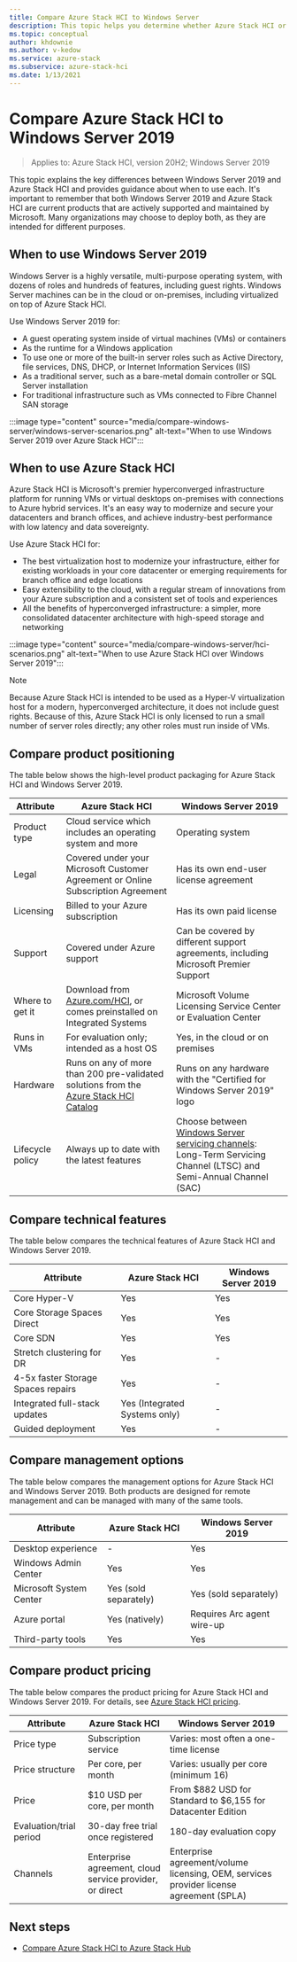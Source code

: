 ```yaml
---
title: Compare Azure Stack HCI to Windows Server
description: This topic helps you determine whether Azure Stack HCI or Windows Server is right for your organization.
ms.topic: conceptual
author: khdownie
ms.author: v-kedow
ms.service: azure-stack
ms.subservice: azure-stack-hci
ms.date: 1/13/2021
---
```


# Compare Azure Stack HCI to Windows Server 2019

> Applies to: Azure Stack HCI, version 20H2; Windows Server 2019

This topic explains the key differences between Windows Server 2019 and Azure Stack HCI and provides guidance about when to use each. It's important to remember that both Windows Server 2019 and Azure Stack HCI are current products that are actively supported and maintained by Microsoft. Many organizations may choose to deploy both, as they are intended for different purposes.

## When to use Windows Server 2019

Windows Server is a highly versatile, multi-purpose operating system, with dozens of roles and hundreds of features, including guest rights. Windows Server machines can be in the cloud or on-premises, including virtualized on top of Azure Stack HCI. 

Use Windows Server 2019 for:

- A guest operating system inside of virtual machines (VMs) or containers
- As the runtime for a Windows application
- To use one or more of the built-in server roles such as Active Directory, file services, DNS, DHCP, or Internet Information Services (IIS)
- As a traditional server, such as a bare-metal domain controller or SQL Server installation
- For traditional infrastructure such as VMs connected to Fibre Channel SAN storage

:::image type="content" source="media/compare-windows-server/windows-server-scenarios.png" alt-text="When to use Windows Server 2019 over Azure Stack HCI":::

## When to use Azure Stack HCI

Azure Stack HCI is Microsoft's premier hyperconverged infrastructure platform for running VMs or virtual desktops on-premises with connections to Azure hybrid services. It's an easy way to modernize and secure your datacenters and branch offices, and achieve industry-best performance with low latency and data sovereignty.

Use Azure Stack HCI for:

- The best virtualization host to modernize your infrastructure, either for existing workloads in your core datacenter or emerging requirements for branch office and edge locations
- Easy extensibility to the cloud, with a regular stream of innovations from your Azure subscription and a consistent set of tools and experiences
- All the benefits of hyperconverged infrastructure: a simpler, more consolidated datacenter architecture with high-speed storage and networking

:::image type="content" source="media/compare-windows-server/hci-scenarios.png" alt-text="When to use Azure Stack HCI over Windows Server 2019":::

  >[!NOTE]
  >Because Azure Stack HCI is intended to be used as a Hyper-V virtualization host for a modern, hyperconverged architecture, it does not include guest rights. Because of this, Azure Stack HCI is only licensed to run a small number of server roles directly; any other roles must run inside of VMs.

## Compare product positioning

The table below shows the high-level product packaging for Azure Stack HCI and Windows Server 2019.

| **Attribute** | **Azure Stack HCI** | **Windows Server 2019** |
| ------------- | ------------------- | ----------------------- |
| Product type | Cloud service which includes an operating system and more | Operating system |
| Legal | Covered under your Microsoft Customer Agreement or Online Subscription Agreement | Has its own end-user license agreement |
| Licensing | Billed to your Azure subscription | Has its own paid license |
| Support | Covered under Azure support | Can be covered by different support agreements, including Microsoft Premier Support |
| Where to get it | Download from [Azure.com/HCI](https://azure.com/hci), or comes preinstalled on Integrated Systems | Microsoft Volume Licensing Service Center or Evaluation Center |
| Runs in VMs | For evaluation only; intended as a host OS | Yes, in the cloud or on premises |
| Hardware | Runs on any of more than 200 pre-validated solutions from the [Azure Stack HCI Catalog](https://hcicatalog.azurewebsites.net/) | Runs on any hardware with the "Certified for Windows Server 2019" logo |
| Lifecycle policy | Always up to date with the latest features | Choose between [Windows Server servicing channels](/windows-server/get-started-19/servicing-channels-19): Long-Term Servicing Channel (LTSC) and Semi-Annual Channel (SAC) |

## Compare technical features

The table below compares the technical features of Azure Stack HCI and Windows Server 2019.

| **Attribute** | **Azure Stack HCI** | **Windows Server 2019** |
| ------------- | ------------------- | ----------------------- |
| Core Hyper-V | Yes | Yes |
| Core Storage Spaces Direct | Yes | Yes |
| Core SDN | Yes | Yes |
| Stretch clustering for DR | Yes | - |
| 4-5x faster Storage Spaces repairs | Yes | - |
| Integrated full-stack updates | Yes (Integrated Systems only) | - |
| Guided deployment | Yes | - |

## Compare management options

The table below compares the management options for Azure Stack HCI and Windows Server 2019. Both products are designed for remote management and can be managed with many of the same tools.

| **Attribute** | **Azure Stack HCI** | **Windows Server 2019** |
| ------------- | ------------------- | ----------------------- |
| Desktop experience | - | Yes |
| Windows Admin Center | Yes | Yes |
| Microsoft System Center | Yes (sold separately) | Yes (sold separately) |
| Azure portal | Yes (natively) | Requires Arc agent wire-up |
| Third-party tools | Yes | Yes |

## Compare product pricing

The table below compares the product pricing for Azure Stack HCI and Windows Server 2019. For details, see [Azure Stack HCI pricing](https://azure.microsoft.com/pricing/details/azure-stack/hci/).

| **Attribute** | **Azure Stack HCI** | **Windows Server 2019** |
| ------------- | ------------------- | ----------------------- |
| Price type | Subscription service | Varies: most often a one-time license |
| Price structure | Per core, per month | Varies: usually per core (minimum 16) |
| Price | $10 USD per core, per month | From $882 USD for Standard to $6,155 for Datacenter Edition |
| Evaluation/trial period | 30-day free trial once registered | 180-day evaluation copy |
| Channels | Enterprise agreement, cloud service provider, or direct | Enterprise agreement/volume licensing, OEM, services provider license agreement (SPLA) |

## Next steps

- [Compare Azure Stack HCI to Azure Stack Hub](compare-azure-stack-hub.md)
